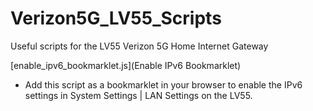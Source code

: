 # Verizon5G_LV55_Scripts
Useful scripts for the LV55 Verizon 5G Home Internet Gateway

[enable_ipv6_bookmarklet.js](Enable IPv6 Bookmarklet)
- Add this script as a bookmarklet in your browser to enable the IPv6 settings in System Settings | LAN Settings on the LV55.

